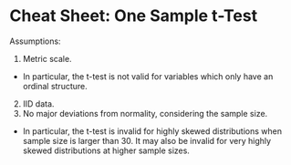 # Cheat Sheet: One Sample t-Test



Assumptions:

1. Metric scale.  
  - In particular, the t-test is not valid for variables which only have an ordinal structure.
2. IID data.
3. No major deviations from normality, considering the sample size.
  - In particular, the t-test is invalid for highly skewed distributions when sample size is larger than 30.  It may also be invalid for very highly skewed distributions at higher sample sizes.